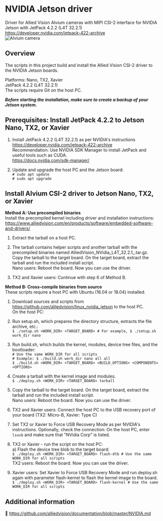 # NVIDIA Jetson driver

Driver for Allied Vision Alvium cameras with MIPI CSI-2 interface for NVIDIA Jetson with JetPack 4.2.2 (L4T 32.2.1)     
https://developer.nvidia.com/jetpack-422-archive   
![Alvium camera](https://cdn.alliedvision.com/fileadmin/content/images/cameras/Alvium/various/alvium-cameras-models.png)

## Overview

The scripts in this project build and install the Allied Vision CSI-2 driver to the NVIDIA Jetson boards.

Platforms: Nano, TX2, Xavier   
JetPack 4.2.2 (L4T 32.2.1)  
The scripts require Git on the host PC.

***Before starting the installation, make sure to create a backup of your Jetson system.***

## Prerequisites: Install JetPack 4.2.2 to Jetson Nano, TX2, or Xavier
 
1. Install JetPack 4.2.2 (L4T 32.2.1) as per NVIDIA's instructions https://developer.nvidia.com/jetpack-422-archive   
    Recommendation: Use NVIDIA SDK Manager to install JetPack and useful tools such as CUDA.   
    https://docs.nvidia.com/sdk-manager/  
	
2. Update and upgrade the host PC and the Jetson board:   
   `# sudo apt update`   
   `# sudo apt upgrade`

## Install Alvium CSI-2 driver to Jetson Nano, TX2, or Xavier

 **Method A: Use precompiled binaries**   
  Install the precompiled kernel including driver and installation instructions:   
  https://www.alliedvision.com/en/products/software/embedded-software-and-drivers/

  1. Extract the tarball on a host PC.

  2. The tarball contains helper scripts and another tarball with the precompiled binaries named AlliedVision_NVidia_L4T_32.2.1_<git-rev>.tar.gz.   
     Copy the tarball to the target board. On the target board, extract the tarball and run the included install script.   
     Nano users: Reboot the board. Now you can use the driver. 

  3. TX2 and Xavier users: Continue with step 6 of Method B.

 **Method B: Cross-compile binaries from source**    
  These scripts require a host PC with Ubuntu (16.04 or 18.04) installed.

  1. Download sources and scripts from https://github.com/alliedvision/linux_nvidia_jetson to the host PC.   
     On the host PC:
    
  2. Run setup.sh, which prepares the directory structure, extracts the file archive, etc.:   
     `$ ./setup.sh <WORK_DIR> <TARGET_BOARD> # For example, $ ./setup.sh work_dir nano` 
	 
  3. Run build.sh, which builds the kernel, modules, device tree files, and the bootloader:   
     `# Use the same WORK_DIR for all scripts`   
     `# Example: $ ./build.sh work_dir nano all all`   
     `$ ./build.sh <WORK_DIR> <TARGET_BOARD> <BUILD_OPTIONS> <COMPONENTS> <OPTIONS>`    
	 
  4. Create a tarball with the kernel image and modules.   
     `$ ./deploy.sh <WORK_DIR> <TARGET_BOARD> tarball`
		 
  5. Copy the tarball to the target board. On the target board, extract the tarball and run the included install script.   
     Nano users: Reboot the board. Now you can use the driver. 

  6. TX2 and Xavier users: Connect the host PC to the USB recovery port of your board (TX2: Micro-B, Xavier: Type C) 

  7. Set TX2 or Xavier to Force USB Recovery Mode as per NVIDIA's instructions. 
     Optionally, check the connection: On the host PC, enter `lsusb` and make sure that "NVidia Corp" is listed.

  8. TX2 or Xavier - run the script on the host PC:   
      a) Flash the device tree blob to the target board:   
         `$ ./deploy.sh <WORK_DIR> <TARGET_BOARD> flash-dtb # Use the same WORK_DIR for all scripts`  
         TX2 users: Reboot the board. Now you can use the driver.

  9. Xavier users: Set Xavier to Force USB Recovery Mode and run deploy.sh again with parameter flash-kernel to flash the kernel image to the board.   
         `$ ./deploy.sh <WORK_DIR> <TARGET_BOARD> flash-kernel # Use the same WORK_DIR for all scripts`

 
 ## Additional information
 :open_book:
 https://github.com/alliedvision/documentation/blob/master/NVIDIA.md
